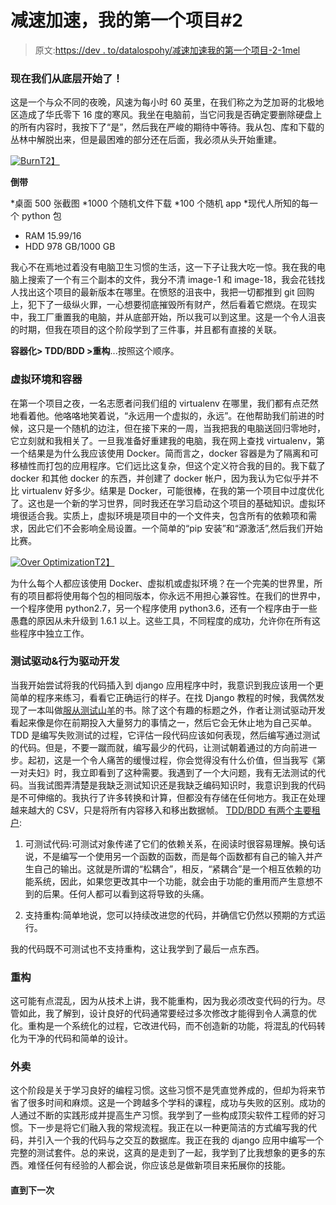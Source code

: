 # 减速加速，我的第一个项目#2

> 原文:[https://dev . to/datalospohy/减速加速我的第一个项目-2-1mel](https://dev.to/datalospohy/slowing-down-to-speed-up-my-first-project-2-1mel)

### [](#started-from-the-bottom-now-were-here)现在我们从底层开始了！

这是一个与众不同的夜晚，风速为每小时 60 英里，在我们称之为芝加哥的北极地区造成了华氏零下 16 度的寒风。我坐在电脑前，当它问我是否确定要删除硬盘上的所有内容时，我按下了“是”，然后我在严峻的期待中等待。我从包、库和下载的丛林中解脱出来，但是最困难的部分还在后面，我必须从头开始重建。

[![Burn](../Images/0e545cdfbc8e4b0931401b084f832e56.png)T2】](https://res.cloudinary.com/practicaldev/image/fetch/s--cSG6Fqm3--/c_limit%2Cf_auto%2Cfl_progressive%2Cq_auto%2Cw_880/https://i.kym-cdn.com/photos/images/newsfeed/000/000/130/disaster-girl.jpg)

**倒带**

*桌面 500 张截图
*1000 个随机文件下载
*100 个随机 app
*现代人所知的每一个 python 包
* RAM 15.99/16
* HDD 978 GB/1000 GB

我心不在焉地过着没有电脑卫生习惯的生活，这一下子让我大吃一惊。我在我的电脑上搜索了一个有三个副本的文件，我分不清 image-1 和 image-18，我会花钱找人找出这个项目的最新版本在哪里。在愤怒的沮丧中，我把一切都推到 git 回购上，犯下了一级纵火罪，一心想要彻底摧毁所有财产，然后看着它燃烧。在现实中，我工厂重置我的电脑，并从底部开始，所以我可以到这里。这是一个令人沮丧的时期，但我在项目的这个阶段学到了三件事，并且都有直接的关联。

**容器化> TDD/BDD >重构**...按照这个顺序。

### [](#virtual-environments-and-containers)虚拟环境和容器

在第一个项目之夜，一名志愿者问我们组的 virtualenv 在哪里，我们都有点茫然地看着他。他咯咯地笑着说，“永远用一个虚拟的，永远”。在他帮助我们前进的时候，这只是一个随机的边注，但在接下来的一周，当我把我的电脑送回归零地时，它立刻就和我相关了。一旦我准备好重建我的电脑，我在网上查找 virtualenv，第一个结果是为什么我应该使用 Docker。简而言之，docker 容器是为了隔离和可移植性而打包的应用程序。它们远比这复杂，但这个定义符合我的目的。我下载了 docker 和其他 docker 的东西，并创建了 docker 帐户，因为我认为它似乎并不比 virtualenv 好多少。结果是 Docker，可能很棒，在我的第一个项目中过度优化了。这也是一个新的学习世界，同时我还在学习启动这个项目的基础知识。虚拟环境很适合我。实质上，虚拟环境是项目中的一个文件夹，包含所有的依赖项和需求，因此它们不会影响全局设置。一个简单的“pip 安装”和“源激活”,然后我们开始比赛。

[![Over Optimization](../Images/8810b2bc2e863a43e7a0c622622f97b4.png)T2】](https://res.cloudinary.com/practicaldev/image/fetch/s--XQdkRfjv--/c_limit%2Cf_auto%2Cfl_progressive%2Cq_auto%2Cw_880/https://imgs.xkcd.com/comics/the_general_problem.png)

为什么每个人都应该使用 Docker、虚拟机或虚拟环境？在一个完美的世界里，所有的项目都将使用每个包的相同版本，你永远不用担心兼容性。在我们的世界中，一个程序使用 python2.7，另一个程序使用 python3.6，还有一个程序由于一些愚蠢的原因从未升级到 1.6.1 以上。这些工具，不同程度的成功，允许你在所有这些程序中独立工作。

### [](#test-driven-amp-behavior-driven-development)测试驱动&行为驱动开发

当我开始尝试将我的代码插入到 django 应用程序中时，我意识到我应该用一个更简单的程序来练习，看看它正确运行的样子。在找 Django 教程的时候，我偶然发现了一本叫做[服从测试山羊](http://www.obeythetestinggoat.com/pages/book.html#toc)的书。除了这个有趣的标题之外，作者让测试驱动开发看起来像是你在前期投入大量努力的事情之一，然后它会无休止地为自己买单。TDD 是编写失败测试的过程，它评估一段代码应该如何表现，然后编写通过测试的代码。但是，不要一蹴而就，编写最少的代码，让测试朝着通过的方向前进一步。起初，这是一个令人痛苦的缓慢过程，你会觉得没有什么价值，但当我写《第一对夫妇》时，我立即看到了这种需要。我遇到了一个大问题，我有无法测试的代码。当我试图弄清楚是我缺乏测试知识还是我缺乏编码知识时，我意识到我的代码是不可伸缩的。我执行了许多转换和计算，但都没有存储在任何地方。我正在处理越来越大的 CSV，只是将所有内容移入和移出数据帧。 [TDD/BDD 有两个主要租户](https://qualityswdev.com/2010/03/24/the-purpose-of-test-driven-development-tdd/):

1.  可测试代码:可测试对象传递了它们的依赖关系，在阅读时很容易理解。换句话说，不是编写一个使用另一个函数的函数，而是每个函数都有自己的输入并产生自己的输出。这就是所谓的“松耦合”，相反，“紧耦合”是一个相互依赖的功能系统，因此，如果您更改其中一个功能，就会由于功能的重用而产生意想不到的后果。任何人都可以看到这将导致的头痛。

2.  支持重构:简单地说，您可以持续改进您的代码，并确信它仍然以预期的方式运行。

我的代码既不可测试也不支持重构，这让我学到了最后一点东西。

### [](#refactoring)重构

这可能有点混乱，因为从技术上讲，我不能重构，因为我必须改变代码的行为。尽管如此，我了解到，设计良好的代码通常要经过多次修改才能得到令人满意的优化。重构是一个系统化的过程，它改进代码，而不创造新的功能，将混乱的代码转化为干净的代码和简单的设计。

### [](#takeaways)外卖

这个阶段是关于学习良好的编程习惯。这些习惯不是凭直觉养成的，但却为将来节省了很多时间和麻烦。这是一个跨越多个学科的课程，成功与失败的区别。成功的人通过不断的实践形成并提高生产习惯。我学到了一些构成顶尖软件工程师的好习惯。下一步是将它们融入我的常规流程。我正在以一种更简洁的方式编写我的代码，并引入一个我的代码与之交互的数据库。我正在我的 django 应用中编写一个完整的测试套件。总的来说，这真的是走到了一起，我学到了比我想象的更多的东西。难怪任何有经验的人都会说，你应该总是做新项目来拓展你的技能。

#### [](#until-next-time)直到下一次